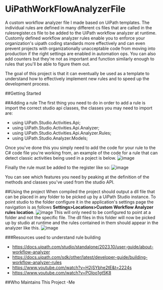 # UiPathWorkFlowAnalyzerFile
A custom workflow analyzer file I made based on UiPath templates. The individual rules are defined in many different cs files that are called in the rulesregister.cs file to be added to the UiPath workflow analyzer at runtime. Customly defined workflow analyzer rules enable you to enforce your organization's uipath coding standards more effectively and can even prevent projects with organizationally unacceptable code from moving into production if the right settings are enabled in automation ops. You can also add counters but they're not as important and function similarly enough to rules that you'll be able to figure them out.

The goal of this project is that it can eventually be used as a template to understand how to effectively implement new rules and to speed up the development process.

##Getting Started

##Adding a rule
The first thing you need to do in order to add a rule is import the correct studio api classes, the classes you may need to import are:
  - using UiPath.Studio.Activities.Api;
  - using UiPath.Studio.Activities.Api.Analyzer;
  - using UiPath.Studio.Activities.Api.Analyzer.Rules;
  - using UiPath.Studio.Analyzer.Models;

Once you've done this you simply need to add the code for your rule to the C# code file you're working from, an example of the code for a rule that can detect classic activities being used in a poject is below.
![image](https://github.com/user-attachments/assets/7d226d3e-8f9a-47a8-a7ba-1a2f9fb71e4d)

Finally the rule must be added to the register like so:
![image](https://github.com/user-attachments/assets/6dfd79be-4aba-4e75-a99f-a5aebdad06f7)

You can see which features you need by peaking at the definition of the methods and classes you've used from the studio API.

##Using the project
When compiled the project should output a dll file that can be placed in any folder to be picked up by a UiPath Studio instance. To point studio to the folder configure it in the application's settings page the navigation is as follows **Settings>Locations>Custom Workflow Analyzer rules location**.
![image](https://github.com/user-attachments/assets/14d551eb-083d-4b29-8766-258bd1a50e1c)
This will only need to be configured to point at a folder and not the specific file. The dll files in this folder will now be picked up by studio at runtime and the rules contained in them should appear in the analyzer like this.
![image](https://github.com/user-attachments/assets/c31a78a1-e124-4272-9cba-ed911a976513)


###Resources used to understand rule building
- https://docs.uipath.com/studio/standalone/2023.10/user-guide/about-workflow-analyzer
- https://docs.uipath.com/sdk/other/latest/developer-guide/building-workflow-analyzer-rules
- https://www.youtube.com/watch?v=H2jSYbhe2tE&t=2224s
- https://www.youtube.com/watch?v=POloo1gt5K8

##Who Maintains This Project
-Me
